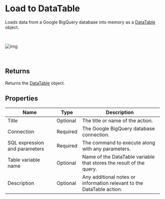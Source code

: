 # Load to DataTable

Loads data from a Google BigQuery database into memory as a [DataTable](https://learn.microsoft.com/en-us/dotnet/api/system.data.datatable) object.

<br/>

![img](https://profitbasedocs.blob.core.windows.net/flowimages/bigquery-load-to-datatable.png)

<br/>

## Returns

Returns the [DataTable](https://learn.microsoft.com/en-us/dotnet/api/system.data.datatable) object.

## Properties

| Name                        | Type     | Description                                                                                      |
| --------------------------- | -------- | ------------------------------------------------------------------------------------------------ |
| Title                       | Optional | The title or name of the action.                                                                 |
| Connection                  | Required | The Google BigQuery database connection.                                                                    |
| SQL expression and parameters | Required | The command to execute along with any parameters.                               |
| Table variable name         | Optional | Name of the DataTable variable that stores the result of the query.                              |
| Description                 | Optional | Any additional notes or information relevant to the DataTable action.                            |
